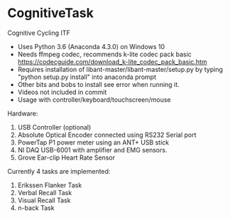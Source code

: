 # CognitiveTask
 Cognitive Cycling ITF

* Uses Python 3.6 (Anaconda 4.3.0) on Windows 10
* Needs ffmpeg codec, recommends k-lite codec pack basic https://codecguide.com/download_k-lite_codec_pack_basic.htm
* Requires installation of libant-master/libant-master/setup.py by typing "python setup.py install" into anaconda prompt
* Other bits and bobs to install see error when running it.
* Videos not included in commit
* Usage with controller/keyboard/touchscreen/mouse

Hardware:
1. USB Controller (optional)
2. Absolute Optical Encoder connected using RS232 Serial port
3. PowerTap P1 power meter using an ANT+ USB stick
4. NI DAQ USB-6001 with amplifier and EMG sensors.
5. Grove Ear-clip Heart Rate Sensor

Currently 4 tasks are implemented:
1. Erikssen Flanker Task
2. Verbal Recall Task
3. Visual Recall Task
4. n-back Task

